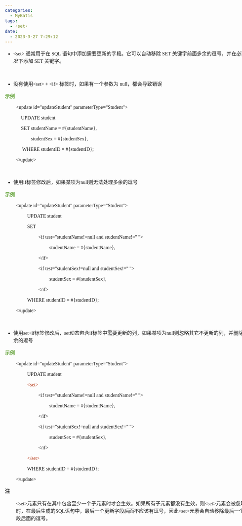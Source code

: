 ```yaml
---
categories:
  - MyBatis
tags:
  - ‹set›
date:
  - 2023-3-27 7:29:12
---
```


<body lang=zh-CN style='font-family:"Microsoft YaHei UI";font-size:12.0pt'>
<!--StartFragment-->

<div style='direction:ltr;border-width:100%'>

<div style='direction:ltr;margin-top:0in;margin-left:0in;width:8.5826in'>

<div style='direction:ltr;margin-top:0in;margin-left:0in;width:8.5826in'>

<ul type=disc style='direction:ltr;unicode-bidi:embed;margin-top:0in;
 margin-bottom:0in'>
 <li style='margin-top:0;margin-bottom:0;vertical-align:middle'><span
     style='font-family:"Comic Sans MS";font-size:12.0pt' lang=zh-CN>&lt;set&gt;</span><span
     style='font-family:"Comic Sans MS";font-size:12.0pt' lang=en-US> </span><span
     style='font-family:"Microsoft YaHei";font-size:12.0pt' lang=zh-CN>通常用于在</span><span
     style='font-family:"Microsoft YaHei";font-size:12.0pt' lang=en-US> </span><span
     style='font-family:"Comic Sans MS";font-size:12.0pt' lang=zh-CN>SQL</span><span
     style='font-family:"Comic Sans MS";font-size:12.0pt' lang=en-US> </span><span
     style='font-family:"Microsoft YaHei";font-size:12.0pt' lang=zh-CN>语句中添加需要更新的字段。它可以自动移除</span><span
     style='font-family:"Microsoft YaHei";font-size:12.0pt' lang=en-US> </span><span
     style='font-family:"Comic Sans MS";font-size:12.0pt' lang=zh-CN>SET</span><span
     style='font-family:"Comic Sans MS";font-size:12.0pt' lang=en-US> </span><span
     style='font-family:"Microsoft YaHei";font-size:12.0pt' lang=zh-CN>关键字前面多余的逗号，并在必要的情况下添加</span><span
     style='font-family:"Microsoft YaHei";font-size:12.0pt' lang=en-US> </span><span
     style='font-family:"Comic Sans MS";font-size:12.0pt' lang=zh-CN>SET</span><span
     style='font-family:"Comic Sans MS";font-size:12.0pt' lang=en-US> </span><span
     style='font-family:"Microsoft YaHei";font-size:12.0pt' lang=zh-CN>关键字。</span></li>
</ul>

<p style='margin-left:.375in;font-family:"Microsoft YaHei";
font-size:12.0pt'>&nbsp;</p>

<ul type=disc style='direction:ltr;unicode-bidi:embed;margin-top:0in;
 margin-bottom:0in'>
 <li style='margin-top:0;margin-bottom:0;vertical-align:middle'><span
     style='font-family:"Microsoft YaHei";font-size:12.0pt' lang=zh-CN>没有使用</span><span
     style='font-family:Calibri;font-size:12.0pt' lang=en-US>&lt;</span><span
     style='font-family:"Comic Sans MS";font-size:12.0pt' lang=zh-CN>set</span><span
     style='font-family:"Comic Sans MS";font-size:12.0pt' lang=en-US>&gt; </span><span
     style='font-family:"Comic Sans MS";font-size:12.0pt' lang=zh-CN>+</span><span
     style='font-family:"Comic Sans MS";font-size:12.0pt' lang=en-US> &lt;</span><span
     style='font-family:"Comic Sans MS";font-size:12.0pt' lang=zh-CN>if</span><span
     style='font-family:"Comic Sans MS";font-size:12.0pt' lang=en-US>&gt; </span><span
     style='font-family:"Microsoft YaHei";font-size:12.0pt' lang=zh-CN>标签时，如果有一个参数为</span><span
     style='font-family:"Microsoft YaHei";font-size:12.0pt' lang=en-US> </span><span
     style='font-family:"Comic Sans MS";font-size:12.0pt' lang=zh-CN>null</span><span
     style='font-family:"Microsoft YaHei";font-size:12.0pt' lang=zh-CN>，都会导致错误</span></li>
</ul>

<p style='font-family:"Microsoft YaHei";font-size:12.0pt;color:#6DA845'><span
style='font-weight:bold'>示例</span></p>

<p style='margin-left:.375in;font-family:"Comic Sans MS";font-size:
12.0pt'>&lt;update id=&quot;updateStudent&quot;
parameterType=&quot;Student&quot;&gt;<span style='mso-spacerun:yes'>   </span></p>

<p style='margin-left:.375in;font-family:"Comic Sans MS";font-size:
12.0pt'><span lang=zh-CN><span style='mso-spacerun:yes'>    </span>UPDATE </span><span
lang=en-US>student</span><span lang=zh-CN> </span></p>

<p style='margin-left:.375in;font-family:"Comic Sans MS";font-size:
12.0pt'><span style='mso-spacerun:yes'>    </span>SET studentName =
#{studentName},<span style='mso-spacerun:yes'>    </span></p>

<p style='margin-left:.375in;font-family:"Comic Sans MS";font-size:
12.0pt'><span lang=zh-CN><span style='mso-spacerun:yes'>           </span></span><span
lang=en-US><span style='mso-spacerun:yes'> </span></span><span lang=zh-CN>studentSex
= #{studentSex},<span style='mso-spacerun:yes'>    </span></span></p>

<p style='margin-left:.375in;font-family:"Comic Sans MS";font-size:
12.0pt'><span lang=zh-CN><span style='mso-spacerun:yes'>     </span>WHERE </span><span
lang=en-US>studentID</span><span lang=zh-CN> = #{studentID};<span
style='mso-spacerun:yes'>    </span></span></p>

<p style='margin-left:.375in;font-family:"Comic Sans MS";font-size:
12.0pt'>&lt;/update&gt; </p>

<p style='font-family:"Comic Sans MS";font-size:12.0pt'>&nbsp;</p>

<ul type=disc style='direction:ltr;unicode-bidi:embed;margin-top:0in;
 margin-bottom:0in'>
 <li style='margin-top:0;margin-bottom:0;vertical-align:middle'><span
     style='font-family:"Microsoft YaHei";font-size:12.0pt'>使用</span><span
     style='font-family:"Comic Sans MS";font-size:12.0pt'>if</span><span
     style='font-family:"Microsoft YaHei";font-size:12.0pt'>标签修改后，如果某项为</span><span
     style='font-family:"Comic Sans MS";font-size:12.0pt'>null</span><span
     style='font-family:"Microsoft YaHei";font-size:12.0pt'>则无法处理多余的逗号</span></li>
</ul>

<p style='font-family:"Microsoft YaHei";font-size:12.0pt;color:#6DA845'><span
style='font-weight:bold'>示例</span></p>

<p style='margin-left:.375in;font-family:"Comic Sans MS";font-size:
12.0pt'><span lang=zh-CN>&lt;update id=&quot;update</span><span lang=en-US>Student</span><span
lang=zh-CN>&quot; parameterType=&quot;</span><span lang=en-US>Student</span><span
lang=zh-CN>&quot;&gt;<span style='mso-spacerun:yes'>   </span></span></p>

<p style='margin-left:.75in;font-family:"Comic Sans MS";font-size:
12.0pt'><span lang=zh-CN>UPDATE </span><span lang=en-US>student</span><span
lang=zh-CN><span style='mso-spacerun:yes'>  </span></span></p>

<p style='margin-left:.75in;font-family:"Comic Sans MS";font-size:
12.0pt' lang=en-US>SET</p>

<p style='margin-left:1.125in;font-family:"Comic Sans MS";
font-size:12.0pt'>&lt;if test=&quot;studentName!=null and studentName!=''
&quot;&gt;<span style='mso-spacerun:yes'>   </span></p>

<p style='margin-left:1.5in;font-family:"Comic Sans MS";font-size:
12.0pt'>studentName = #{studentName},<span style='mso-spacerun:yes'>    </span></p>

<p style='margin-left:1.125in;font-family:"Comic Sans MS";
font-size:12.0pt'>&lt;/if&gt;<span style='mso-spacerun:yes'>   </span></p>

<p style='margin-left:1.125in;font-family:"Comic Sans MS";
font-size:12.0pt'>&lt;if test=&quot;studentSex!=null and studentSex!=''
&quot;&gt;<span style='mso-spacerun:yes'>   </span></p>

<p style='margin-left:1.5in;font-family:"Comic Sans MS";font-size:
12.0pt'>studentSex = #{studentSex},<span style='mso-spacerun:yes'>    </span></p>

<p style='margin-left:1.125in;font-family:"Comic Sans MS";
font-size:12.0pt'>&lt;/if&gt;<span style='mso-spacerun:yes'>   </span></p>

<p style='margin-left:.75in;font-family:"Comic Sans MS";font-size:
12.0pt'><span lang=zh-CN>WHERE </span><span lang=en-US>studentID</span><span
lang=zh-CN> = #{studentID};<span style='mso-spacerun:yes'>    </span></span></p>

<p style='margin-left:.375in;font-family:"Comic Sans MS";font-size:
12.0pt'>&lt;/update&gt;<span style='mso-spacerun:yes'>   </span></p>

<p style='font-family:"Comic Sans MS";font-size:12.0pt'>&nbsp;</p>

<ul type=disc style='direction:ltr;unicode-bidi:embed;margin-top:0in;
 margin-bottom:0in'>
 <li style='margin-top:0;margin-bottom:0;vertical-align:middle'><span
     style='font-family:"Microsoft YaHei";font-size:12.0pt' lang=zh-CN>使用</span><span
     style='font-family:"Comic Sans MS";font-size:12.0pt' lang=zh-CN>set+if</span><span
     style='font-family:"Microsoft YaHei";font-size:12.0pt' lang=zh-CN>标签修改后，</span><span
     style='font-family:"Comic Sans MS";font-size:12.0pt' lang=en-US>set</span><span
     style='font-family:"Microsoft YaHei";font-size:12.0pt' lang=zh-CN>动态包含</span><span
     style='font-family:"Comic Sans MS";font-size:12.0pt' lang=en-US>if</span><span
     style='font-family:"Microsoft YaHei";font-size:12.0pt' lang=zh-CN>标签中需要更新的列，如果某项为</span><span
     style='font-family:"Comic Sans MS";font-size:12.0pt' lang=zh-CN>null</span><span
     style='font-family:"Microsoft YaHei";font-size:12.0pt' lang=zh-CN>则忽略其它不更新的列，并删除末尾多余的逗号</span></li>
</ul>

<p style='font-family:"Microsoft YaHei";font-size:12.0pt;color:#6DA845'><span
style='font-weight:bold'>示例</span></p>

<p style='margin-left:.375in;font-family:"Comic Sans MS";font-size:
12.0pt'><span lang=zh-CN>&lt;update id=&quot;update</span><span lang=en-US>Student</span><span
lang=zh-CN>&quot; parameterType=&quot;</span><span lang=en-US>Student</span><span
lang=zh-CN>&quot;&gt;<span style='mso-spacerun:yes'>   </span></span></p>

<p style='margin-left:.75in;font-family:"Comic Sans MS";font-size:
12.0pt'><span lang=zh-CN>UPDATE </span><span lang=en-US>student</span><span
lang=zh-CN><span style='mso-spacerun:yes'>  </span></span></p>

<p style='margin-left:.75in;font-family:"Comic Sans MS";font-size:
12.0pt'><span style='color:#B43512'>&lt;set&gt;</span><span
style='mso-spacerun:yes'>   </span></p>

<p style='margin-left:1.125in;font-family:"Comic Sans MS";
font-size:12.0pt'>&lt;if test=&quot;studentName!=null and studentName!=''
&quot;&gt;<span style='mso-spacerun:yes'>   </span></p>

<p style='margin-left:1.5in;font-family:"Comic Sans MS";font-size:
12.0pt'>studentName = #{studentName},<span style='mso-spacerun:yes'>    </span></p>

<p style='margin-left:1.125in;font-family:"Comic Sans MS";
font-size:12.0pt'>&lt;/if&gt;<span style='mso-spacerun:yes'>   </span></p>

<p style='margin-left:1.125in;font-family:"Comic Sans MS";
font-size:12.0pt'>&lt;if test=&quot;studentSex!=null and studentSex!=''
&quot;&gt;<span style='mso-spacerun:yes'>   </span></p>

<p style='margin-left:1.5in;font-family:"Comic Sans MS";font-size:
12.0pt'>studentSex = #{studentSex},<span style='mso-spacerun:yes'>    </span></p>

<p style='margin-left:1.125in;font-family:"Comic Sans MS";
font-size:12.0pt'>&lt;/if&gt;<span style='mso-spacerun:yes'>   </span></p>

<p style='margin-left:.75in;font-family:"Comic Sans MS";font-size:
12.0pt'><span style='color:#B43512'>&lt;/set&gt;</span><span
style='mso-spacerun:yes'>   </span></p>

<p style='margin-left:.75in;font-family:"Comic Sans MS";font-size:
12.0pt'><span lang=zh-CN>WHERE </span><span lang=en-US>studentID</span><span
lang=zh-CN> = #{studentID};<span style='mso-spacerun:yes'>    </span></span></p>

<p style='margin-left:.375in;font-family:"Comic Sans MS";font-size:
12.0pt'>&lt;/update&gt;<span style='mso-spacerun:yes'>   </span></p>

<p style='font-family:"Microsoft YaHei UI";font-size:12.0pt'><span
style='font-weight:bold'>注</span></p>

<p style='margin-left:.375in;font-size:12.0pt'><span
style='font-family:"Comic Sans MS"'>&lt;set&gt;</span><span style='font-family:
"Microsoft YaHei UI"'>元素只有在其中包含至少一个子元素时才会生效。如果所有子元素都没有生效，则</span><span
style='font-family:"Comic Sans MS"'>&lt;set&gt;</span><span style='font-family:
"Microsoft YaHei UI"'>元素会被忽略。同时，在最后生成的</span><span style='font-family:"Comic Sans MS"'>SQL</span><span
style='font-family:"Microsoft YaHei UI"'>语句中，最后一个更新字段后面不应该有逗号，因此</span><span
style='font-family:"Comic Sans MS"'>&lt;set&gt;</span><span style='font-family:
"Microsoft YaHei UI"'>元素会自动移除最后一个更新字段后面的逗号。</span></p>

</div>

</div>

</div>

<!--EndFragment-->
</body>
